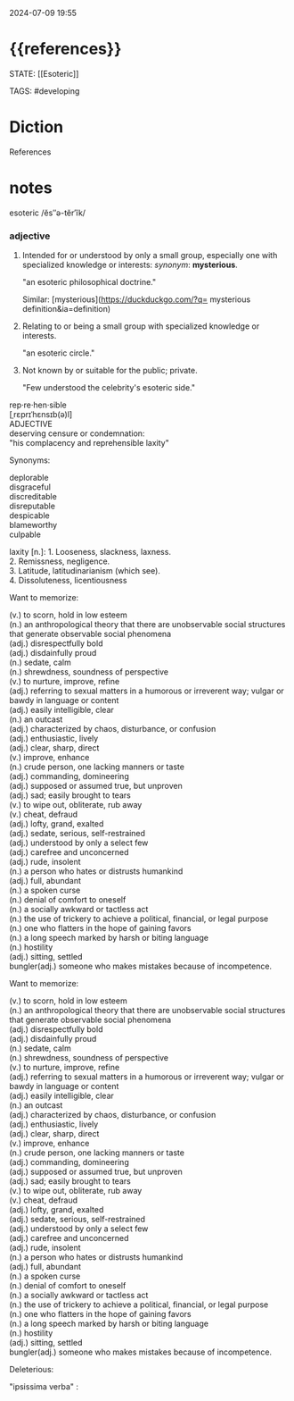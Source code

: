 2024-07-09  19:55
# {{references}} 

STATE: [[Esoteric]]

TAGS: #developing

# Diction




References

# notes


esoteric /ĕs″ə-tĕr′ĭk/

### adjective

1. Intended for or understood by only a small group, especially one with specialized knowledge or interests: _synonym_: **mysterious**.
    
    "an esoteric philosophical doctrine."
    
    Similar: [mysterious](https://duckduckgo.com/?q= mysterious definition&ia=definition)
2. Relating to or being a small group with specialized knowledge or interests.
    
    "an esoteric circle."
    
3. Not known by or suitable for the public; private.
    
    "Few understood the celebrity's esoteric side."
  
rep·re·hen·sible  
[ˌrɛprɪˈhɛnsɪb(ə)l]  
ADJECTIVE  
deserving censure or condemnation:  
"his complacency and reprehensible laxity"  
  
Synonyms:  
  
deplorable  
disgraceful  
discreditable  
disreputable  
despicable  
blameworthy  
culpable  
  
  
laxity [n.]: 1. Looseness, slackness, laxness.  
2. Remissness, negligence.  
3. Latitude, latitudinarianism (which see).  
4. Dissoluteness, licentiousness


Want to memorize:  
  
(v.) to scorn, hold in low esteem  
(n.) an anthropological theory that there are unobservable social structures that generate observable social phenomena  
(adj.) disrespectfully bold  
(adj.) disdainfully proud  
(n.) sedate, calm  
(n.) shrewdness, soundness of perspective  
(v.) to nurture, improve, refine  
(adj.) referring to sexual matters in a humorous or irreverent way; vulgar or bawdy in language or content  
(adj.) easily intelligible, clear  
(n.) an outcast  
(adj.) characterized by chaos, disturbance, or confusion  
(adj.) enthusiastic, lively  
(adj.) clear, sharp, direct  
(v.) improve, enhance  
(n.) crude person, one lacking manners or taste  
(adj.) commanding, domineering  
(adj.) supposed or assumed true, but unproven  
(adj.) sad; easily brought to tears  
(v.) to wipe out, obliterate, rub away  
(v.) cheat, defraud  
(adj.) lofty, grand, exalted  
(adj.) sedate, serious, self-restrained  
(adj.) understood by only a select few  
(adj.) carefree and unconcerned  
(adj.) rude, insolent  
(n.) a person who hates or distrusts humankind  
(adj.) full, abundant  
(n.) a spoken curse  
(n.) denial of comfort to oneself  
(n.) a socially awkward or tactless act  
(n.) the use of trickery to achieve a political, financial, or legal purpose  
(n.) one who flatters in the hope of gaining favors  
(n.) a long speech marked by harsh or biting language  
(n.) hostility  
(adj.) sitting, settled  
bungler(adj.) someone who makes mistakes because of incompetence.

Want to memorize:  
  
(v.) to scorn, hold in low esteem  
(n.) an anthropological theory that there are unobservable social structures that generate observable social phenomena  
(adj.) disrespectfully bold  
(adj.) disdainfully proud  
(n.) sedate, calm  
(n.) shrewdness, soundness of perspective  
(v.) to nurture, improve, refine  
(adj.) referring to sexual matters in a humorous or irreverent way; vulgar or bawdy in language or content  
(adj.) easily intelligible, clear  
(n.) an outcast  
(adj.) characterized by chaos, disturbance, or confusion  
(adj.) enthusiastic, lively  
(adj.) clear, sharp, direct  
(v.) improve, enhance  
(n.) crude person, one lacking manners or taste  
(adj.) commanding, domineering  
(adj.) supposed or assumed true, but unproven  
(adj.) sad; easily brought to tears  
(v.) to wipe out, obliterate, rub away  
(v.) cheat, defraud  
(adj.) lofty, grand, exalted  
(adj.) sedate, serious, self-restrained  
(adj.) understood by only a select few  
(adj.) carefree and unconcerned  
(adj.) rude, insolent  
(n.) a person who hates or distrusts humankind  
(adj.) full, abundant  
(n.) a spoken curse  
(n.) denial of comfort to oneself  
(n.) a socially awkward or tactless act  
(n.) the use of trickery to achieve a political, financial, or legal purpose  
(n.) one who flatters in the hope of gaining favors  
(n.) a long speech marked by harsh or biting language  
(n.) hostility  
(adj.) sitting, settled  
bungler(adj.) someone who makes mistakes because of incompetence.

Deleterious:  
  
"ipsissima verba" :